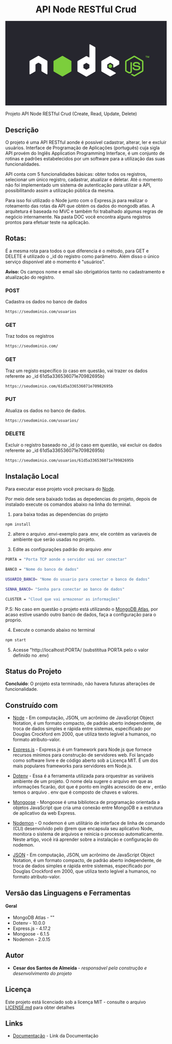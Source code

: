 <h1 align="center"> API Node RESTful Crud </h1>

<p align="center">
    <img src="DOC/banner-doc-crud.jpg" alt="imagem-site" width="600" height="auto">
</p>


Projeto API Node RESTful Crud (Create, Read, Update, Delete)

## Descrição

O projeto é uma API RESTful aonde é possível cadastrar, alterar, ler e excluir usuários. Interface de Programação de Aplicações (português) cuja sigla API provém do Inglês Application Programming Interface, é um conjunto de rotinas e padrões estabelecidos por um software para a utilização das suas funcionalidades. 

API conta com 5 funcionalidades básicas: obter todos os registros, selecionar um único registro, cadastrar, atualizar e deletar. Até o momento não foi implementado um sistema de autenticação para utilizar a API, possibilitando assim a utilização pública da mesma. 

Para isso foi utilizado o Node junto com o Express.js para realizar o roteamento das rotas da API que obtém os dados do mongodb atlas. A arquitetura é baseada no MVC e também foi trabalhado algumas regras de negócio internamente. Na pasta DOC você encontra alguns registros prontos para efetuar teste na aplicação.

## Rotas:

É a mesma rota para todos o que diferencia é o método, para GET e DELETE é utilizado o _id do registro como parâmetro. Além disso o único serviço disponível até o momento é "usuários".

**Aviso:** Os campos nome e email são obrigatórios  tanto no cadastramento e atualização do registro.

### POST
Cadastra os dados no banco de dados

```bash 
https://seudominio.com/usuarios
```

### GET
Traz todos os registros

```bash  
https://seudominio.com/
```

### GET
Traz um registo específico (o caso em questão, vai trazer os dados referente ao _id 61d5a336536071e70982695b)

```bash  
https://seudominio.com/61d5a336536071e70982695b
```

### PUT
Atualiza os dados no banco de dados. 

```bash  
https://seudominio.com/usuarios/
```

### DELETE
Excluir o registro baseado no _id (o caso em questão, vai excluir os dados referente ao _id 61d5a336536071e70982695b)

```bash  
https://seudominio.com/usuarios/61d5a336536071e70982695b
```


## Instalação Local

Para executar esse projeto você precisara do [Node](https://nodejs.org/en/).

Por meio dele sera baixado todas as depedencias do projeto, depois de instalado execute os comandos abaixo na linha do terminal.

1) para baixa todas as dependencias do projeto

```bash  
npm install
```

2) altere o arquivo .envi-exemplo para .env, ele contém as variaveis de ambiente 
que serão usadas no projeto.


3) Edite as configurações padrão do arquivo .env

```bash  
PORTA = "Porta TCP aonde o servidor vai ser conectar"
```

```bash  
BANCO = "Nome do banco de dados"
```

```bash  
USUARIO_BANCO= "Nome do usuario para conectar o banco de dados"
```

```bash  
SENHA_BANCO= "Senha para conectar ao banco de dados"
```

```bash  
CLUSTER = "Cloud que vai armazenar as informações"
```

P.S: No caso em questão o projeto está utilizando o [MongoDB Atlas](https://www.mongodb.com/atlas/database), por acaso estive usando outro banco de dados, faça a configuração para o proprio.

4) Execute o comando abaixo no terminal
```bash 
npm start
```

5) Acesse "http://localhost:PORTA/ (substititua PORTA pelo o valor definido no .env)


## Status do Projeto

**Concluido**: O projeto esta terminado, não havera futuras alterações de funcionalidade.


## Construído com

* [Node](https://nodejs.org/en/) - Em computação, JSON, um acrônimo de JavaScript Object Notation, é um formato compacto, de padrão aberto independente, de troca de dados simples e rápida entre sistemas, especificado por Douglas Crockford em 2000, que utiliza texto legível a humanos, no formato atributo-valor.

* [Express.js](https://nodejs.org/en/) - Express.js é um framework para Node.js que fornece recursos mínimos para construção de servidores web. Foi lançado como software livre e de código aberto sob a Licença MIT. É um dos mais populares frameworks para servidores em Node.js.

* [Dotenv](https://www.w3schools.com/js/js_json_intro.asp) - Essa é a ferramenta utilizada para orquestrar as variáveis ambiente de um projeto. O nome dela sugere o arquivo em que as informações ficarão, dot que é ponto em inglês acrescido de env , então temos o arquivo . env que é composto de chaves e valores.

* [Mongoose](https://www.php.net/manual/pt_BR/intro-whatis.php) - Mongoose é uma biblioteca de programação orientada a objetos JavaScript que cria uma conexão entre MongoDB e a estrutura de aplicativo da web Express.

* [Nodemon](https://www.w3schools.com/sql/) - O nodemon é um utilitário de interface de linha de comando (CLI) desenvolvido pelo @rem que encapsula seu aplicativo Node, monitora o sistema de arquivos e reinicia o processo automaticamente. Neste artigo, você irá aprender sobre a instalação e configuração do nodemon.

* [JSON](https://www.json.org/json-en.html) - Em computação, JSON, um acrônimo de JavaScript Object Notation, é um formato compacto, de padrão aberto independente, de troca de dados simples e rápida entre sistemas, especificado por Douglas Crockford em 2000, que utiliza texto legível a humanos, no formato atributo-valor. 

## Versão das Linguagens e Ferramentas

#### Geral

* MongoDB Atlas - ""
* Dotenv - 10.0.0
* Express.js - 4.17.2
* Mongoose - 6.1.5
* Nodemon - 2.0.15

## Autor

* **Cesar dos Santos de Almeida** - *responsável pela construção e desenvolvimento do projeto*

## Licença

Este projeto está licenciado sob a licença MIT - consulte o arquivo [LICENSE.md](LICENSE.md) para obter detalhes


## Links

* [Documentação](https://cesar959.github.io/api-node-crud-simples/) - Link da Documentação





